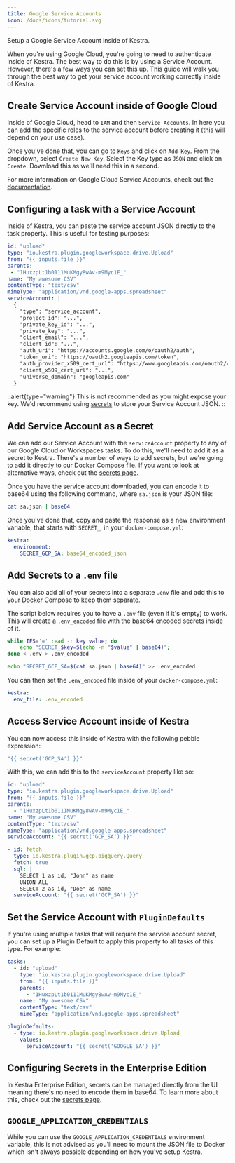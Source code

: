 ```yaml
---
title: Google Service Accounts 
icon: /docs/icons/tutorial.svg
---
```


Setup a Google Service Account inside of Kestra.

When you're using Google Cloud, you're going to need to authenticate inside of Kestra. The best way to do this is by using a Service Account. However, there's a few ways you can set this up. This guide will walk you through the best way to get your service account working correctly inside of Kestra.

## Create Service Account inside of Google Cloud

Inside of Google Cloud, head to `IAM` and then `Service Accounts`. In here you can add the specific roles to the service account before creating it (this will depend on your use case).

Once you've done that, you can go to `Keys` and click on `Add Key`. From the dropdown, select `Create New Key`. Select the Key type as `JSON` and click on `Create`. Download this as we'll need this in a second.

For more information on Google Cloud Service Accounts, check out the [documentation](https://cloud.google.com/iam/docs/service-account-overview).

## Configuring a task with a Service Account

Inside of Kestra, you can paste the service account JSON directly to the task property. This is useful for testing purposes:

```yaml
id: "upload"
type: "io.kestra.plugin.googleworkspace.drive.Upload"
from: "{{ inputs.file }}"
parents:
 - "1HuxzpLt1b0111MuKMgy8wAv-m9Myc1E_"
name: "My awesome CSV"
contentType: "text/csv"
mimeType: "application/vnd.google-apps.spreadsheet"
serviceAccount: |
  {
    "type": "service_account",
    "project_id": "...",
    "private_key_id": "...",
    "private_key": "...",
    "client_email": "...",
    "client_id": "...",
    "auth_uri": "https://accounts.google.com/o/oauth2/auth",
    "token_uri": "https://oauth2.googleapis.com/token",
    "auth_provider_x509_cert_url": "https://www.googleapis.com/oauth2/v1/certs",
    "client_x509_cert_url": "...", 
    "universe_domain": "googleapis.com"
  }
```

::alert{type="warning"}
This is not recommended as you might expose your key. We'd recommend using [secrets](#add-service-account-as-a-secret) to store your Service Account JSON.
::

## Add Service Account as a Secret

We can add our Service Account with the `serviceAccount` property to any of our Google Cloud or Workspaces tasks. To do this, we'll need to add it as a secret to Kestra. There's a number of ways to add secrets, but we're going to add it directly to our Docker Compose file. If you want to look at alternative ways, check out the [secrets page](../05.concepts/04.secret.md).


Once you have the service account downloaded, you can encode it to base64 using the following command, where `sa.json` is your JSON file:
```bash
cat sa.json | base64
```

Once you've done that, copy and paste the response as a new environment variable, that starts with `SECRET_`, in your `docker-compose.yml`:
```yaml
kestra:
  environment:
    SECRET_GCP_SA: base64_encoded_json
```

## Add Secrets to a `.env` file

You can also add all of your secrets into a separate `.env` file and add this to your Docker Compose to keep them separate.

The script below requires you to have a `.env` file (even if it's empty) to work. This will create a `.env_encoded` file with the base64 encoded secrets inside of it. 

```bash
while IFS='=' read -r key value; do
    echo "SECRET_$key=$(echo -n "$value" | base64)";
done < .env > .env_encoded

echo "SECRET_GCP_SA=$(cat sa.json | base64)" >> .env_encoded
```

You can then set the `.env_encoded` file inside of your `docker-compose.yml`:

```yaml
kestra:
  env_file: .env_encoded
```

## Access Service Account inside of Kestra

You can now access this inside of Kestra with the following pebble expression:
```yaml
"{{ secret('GCP_SA') }}"
```

With this, we can add this to the `serviceAccount` property like so:
```yaml
id: "upload"
type: "io.kestra.plugin.googleworkspace.drive.Upload"
from: "{{ inputs.file }}"
parents:
  - "1HuxzpLt1b0111MuKMgy8wAv-m9Myc1E_"
name: "My awesome CSV"
contentType: "text/csv"
mimeType: "application/vnd.google-apps.spreadsheet"
serviceAccount: "{{ secret('GCP_SA') }}"
```

```yaml
- id: fetch
  type: io.kestra.plugin.gcp.bigquery.Query
  fetch: true
  sql: |
    SELECT 1 as id, "John" as name
    UNION ALL
    SELECT 2 as id, "Doe" as name
  serviceAccount: "{{ secret('GCP_SA') }}"
```

## Set the Service Account with `PluginDefaults`

If you're using multiple tasks that will require the service account secret, you can set up a Plugin Default to apply this property to all tasks of this type. For example:
```yaml
tasks:
  - id: "upload"
    type: "io.kestra.plugin.googleworkspace.drive.Upload"
    from: "{{ inputs.file }}"
    parents:
      - "1HuxzpLt1b0111MuKMgy8wAv-m9Myc1E_"
    name: "My awesome CSV"
    contentType: "text/csv"
    mimeType: "application/vnd.google-apps.spreadsheet"

pluginDefaults:
  - type: io.kestra.plugin.googleworkspace.drive.Upload
    values:
      serviceAccount: "{{ secret('GOOGLE_SA') }}"
```

## Configuring Secrets in the Enterprise Edition

In Kestra Enterprise Edition, secrets can be managed directly from the UI meaning there's no need to encode them in base64. To learn more about this, check out the [secrets page](../05.concepts/04.secret.md#secrets-in-the-enterprise-edition).

## `GOOGLE_APPLICATION_CREDENTIALS`

While you can use the `GOOGLE_APPLICATION_CREDENTIALS` environment variable, this is not advised as you'll need to mount the JSON file to Docker which isn't always possible depending on how you've setup Kestra.